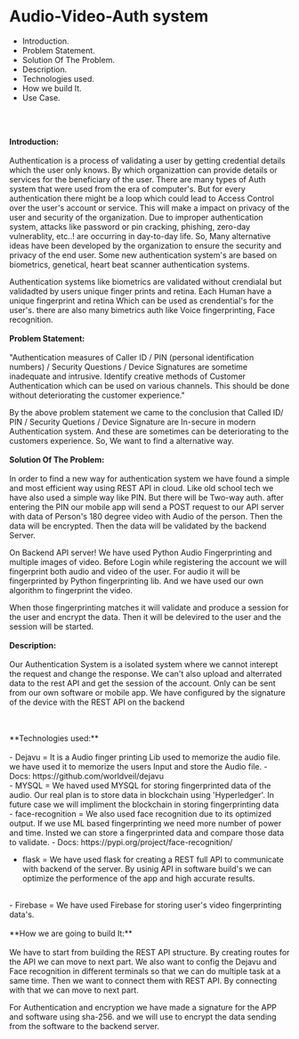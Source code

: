 # Audio-Video-Auth system
  - Introduction.
  - Problem Statement.
  - Solution Of The Problem.
  - Description.
  - Technologies used.
  - How we build It.
  - Use Case.
<br>
<br>

**Introduction:**
<br>
<br>
  Authentication is a process of validating a user by getting credential details which the user only knows. By which organizattion can provide details or services for the beneficiary of the user. There are many types of Auth system that were used from the era of computer's. But for every authentication there might be a loop which could lead to Access Control over the user's account or service. This will make a impact on privacy of the user and security of the organization. Due to improper authentication system, attacks like password or pin cracking, phishing, zero-day vulnerablity, etc..! are occurring in day-to-day life. So, Many alternative ideas have been developed by the organization to ensure the security and privacy of the end user. Some new authentication system's are based on biometrics, genetical, heart beat scanner authentication systems.
  
  Authentication systems like biometrics are validated without crendialal but validadted by users unique finger prints and retina. Each Human have a unique fingerprint and retina Which can be used as crendential's for the user's. there are also many bimetrics auth like Voice fingerprinting, Face recognition.
  <br>
  <br>
 **Problem Statement:**
 <br>
 <br>
  "Authentication measures of Caller ID / PIN (personal identification numbers) / Security Questions / Device Signatures are sometime inadequate and intrusive. Identify creative methods of Customer Authentication which can be used on various channels. This should be done without deteriorating the customer experience."
  
  By the above problem statement we came to the conclusion that Called ID/ PIN / Security Quetions / Device Signature are In-secure in modern Authentication system. And these are sometimes can be deteriorating to the customers experience. So, We want to find a alternative way.
  <br>
  <br>
**Solution Of The Problem:**
<br>
<br>
  In order to find a new way for authentication system we have found a simple and most efficient way using REST API in cloud. Like old school tech we have also used a simple way like PIN. But there will be Two-way auth. after entering the PIN our mobile app will send a POST request to our API server with data of Person's 180 degree video with Audio of the person. Then the data will be encrypted. Then the data will be validated by the backend Server.
  
  On Backend API server! We have used Python Audio Fingerprinting and multiple images of video. Before Login while registering the account we will fingerprint both audio and video of the user. For audio it will be fingerprinted by Python fingerprinting lib. And we have used our own algorithm to fingerprint the video.
  
  When those fingerprinting matches it will validate and produce a session for the user and encrypt the data. Then it will be delevired to the user and the session will be started.
  <br>
  <br>
**Description:**
<br>
<br>
  Our Authentication System is a isolated system where we cannot interept the request and change the response. We can't also upload and alterrated data to the rest API and get the session of the account. Only can be sent from our own software or mobile app. We have configured by the signature of the device with the REST API on the backend
  
<br>
<br>
**Technologies used:**
<br>
<br>
  - Dejavu = It is a Audio finger printing Lib used to memorize the audio file. we have used it to memorize the users Input and store the Audio file.
              - Docs: https://github.com/worldveil/dejavu 
  <br>  
  - MYSQL  = We haved used MYSQL for storing fingerprinted data of the audio. Our real plan is to store data in blockchain using 'Hyperledger'. In future case we will              impliment the blockchain in storing fingerprinting data
  <br>
  - face-recognition = We also used face recognition due to its optimized output. If we use ML based fingerprinting we need more number of power and time. Insted we                            can store a fingerprinted data and compare those data to validate.
              - Docs: https://pypi.org/project/face-recognition/
  <br>
  
  - flask = We have used flask for creating a REST full API to communicate with backend of the server. By usinig API in software build's we can optimize the                       performence of the app and high accurate results.
  <br>
  - Firebase = We have used Firebase for storing user's video fingerprinting data's.

<br>
<br>
**How we are going to build It:**
<br>
<br>
  We have to start from building the REST API structure. By creating routes for the API we can move to next part. We also want to config the Dejavu and Face recognition in different terminals so that we can do multiple task at a same time. Then we want to connect them with REST API. By connecting with that we can move to next part. 
  
  For Authentication and encryption we have made a signature for the APP and software using sha-256. and we will use to encrypt the data sending from the software to the backend server.
